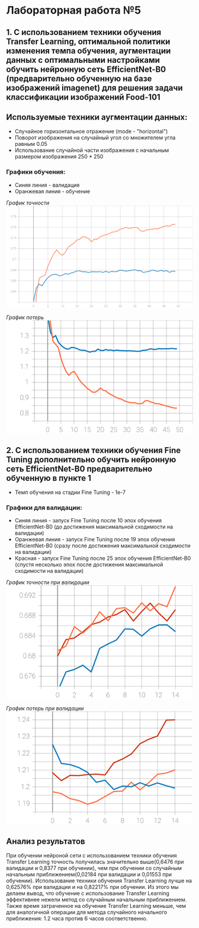 # Лабораторная работа №5

## 1. С использованием техники обучения Transfer Learning, оптимальной политики изменения темпа обучения, аугментации данных с оптимальными настройками обучить нейронную сеть EfficientNet-B0 (предварительно обученную на базе изображений imagenet) для решения задачи классификации изображений Food-101

## Используемые техники аугментации данных:
- Случайное горизонтальное отражение (mode - "horizontal")
- Поворот изображения на случайный угол со множителем угла равным 0.05
- Использование случайной части изображения с начальным размером изображения 250 * 250

### Графики обучения:
- Синяя линия - валидация
- Оранжевая линия - обучение

*График точности*
![Alt-текст](https://github.com/the-GriS/CNN-food-101/blob/lab_5/diagrams/lab_5/categorical_accuracy_all_aug.svg)

*График потерь*
![Alt-текст](https://github.com/the-GriS/CNN-food-101/blob/lab_5/diagrams/lab_5/loss_all_aug.svg)

## 2. С использованием техники обучения Fine Tuning дополнительно обучить нейронную сеть EfficientNet-B0 предварительно обученную в пункте 1

- Темп обучения на стадии Fine Tuning - 1e-7

### Графики для валидации:
- Синяя линия - запуск Fine Tuning после 10 эпох обучения EfficientNet-B0 (до достижения максимальной сходимости на валидации)
- Оранжевая линия - запуск Fine Tuning после 19 эпох обучения EfficientNet-B0 (сразу после достижения максимальной сходимости на валидации)
- Красная - запуск Fine Tuning после 25 эпох обучения EfficientNet-B0 (спустя несколько эпох после достижения максимальной сходимости на валидации)

*График точности при валидации*
![Alt-текст](https://github.com/the-GriS/CNN-food-101/blob/lab_5/diagrams/lab_5/categorical_accuracy_fine.svg)

*График потерь при валидации*
![Alt-текст](https://github.com/the-GriS/CNN-food-101/blob/lab_5/diagrams/lab_5/loss_fine.svg)

## Анализ результатов
При обучении нейроной сети с использованием техники обучения Transfer Learning точность получилась значительно выше(0,6476 при валидации и 0,8377 при обучении), чем при обучении со случайным начальным приближением(0,02184 при валидации и 0,01553 при обучении). Использование техники обучения Transfer Learning лучше на 0,62576% при валидации и на 0,82217% при обучении. Из этого мы делаем вывод, что обучение с использование  Transfer Learning эффективнее нежели метод со случайным начальным приближением. Также время затраченное на обучение Transfer Learning меньше, чем для аналогичной операции для метода случайного начального приближения: 1.2 часа против 6 часов соответственно.
